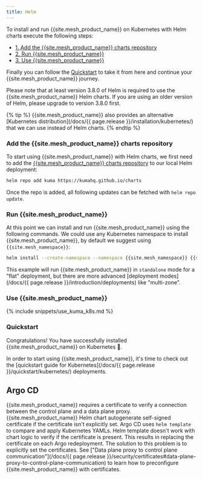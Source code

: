 ```yaml
---
title: Helm
---
```


To install and run {{site.mesh_product_name}} on Kubernetes with Helm charts execute the following steps:

* [1. Add the {{site.mesh_product_name}} charts repository](#add-the-kuma-charts-repository)
* [2. Run {{site.mesh_product_name}}](#run-kuma)
* [3. Use {{site.mesh_product_name}}](#use-kuma)

Finally you can follow the [Quickstart](#quickstart) to take it from here and continue your {{site.mesh_product_name}} journey.

Please note that at least version 3.8.0 of Helm is required to use the {{site.mesh_product_name}} Helm charts. If you are using an older version of Helm, please upgrade to version 3.8.0 first.

{% tip %}
{{site.mesh_product_name}} also provides an alternative [Kubernetes distribution](/docs/{{ page.release }}/installation/kubernetes/) that we can use instead of Helm charts.
{% endtip %}

### Add the {{site.mesh_product_name}} charts repository

To start using {{site.mesh_product_name}} with Helm charts, we first need to add the [{{site.mesh_product_name}} charts repository](https://kumahq.github.io/charts) to our local Helm deployment: 

```sh
helm repo add kuma https://kumahq.github.io/charts
```

Once the repo is added, all following updates can be fetched with `helm repo update`.

### Run {{site.mesh_product_name}}

At this point we can install and run {{site.mesh_product_name}} using the following commands. We could use any Kubernetes namespace to install {{site.mesh_product_name}}, by default we suggest using `{{site.mesh_namespace}}`:

```sh
helm install --create-namespace --namespace {{site.mesh_namespace}} {{site.mesh_helm_install_name}} {{site.mesh_helm_repo}}
```

This example will run {{site.mesh_product_name}} in `standalone` mode for a "flat" deployment, but there are more advanced [deployment modes](/docs/{{ page.release }}/introduction/deployments) like "multi-zone".

### Use {{site.mesh_product_name}}

{% include snippets/use_kuma_k8s.md %}

### Quickstart

Congratulations! You have successfully installed {{site.mesh_product_name}} on Kubernetes 🚀. 

In order to start using {{site.mesh_product_name}}, it's time to check out the [quickstart guide for Kubernetes](/docs/{{ page.release }}/quickstart/kubernetes/) deployments.

## Argo CD

{{site.mesh_product_name}} requires a certificate to verify a connection between the control plane and a data plane proxy.
{{site.mesh_product_name}} Helm chart autogenerate self-signed certificate if the certificate isn't explicitly set.
Argo CD uses `helm template` to compare and apply Kubernetes YAMLs.
Helm template doesn't work with chart logic to verify if the certificate is present.
This results in replacing the certificate on each Argo redeployment.
The solution to this problem is to explicitly set the certificates.
See ["Data plane proxy to control plane communication"](/docs/{{ page.release }}/security/certificates#data-plane-proxy-to-control-plane-communication) to learn how to preconfigure {{site.mesh_product_name}} with certificates.
